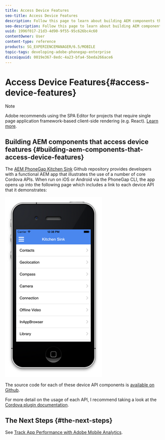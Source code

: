 ```yaml
---
title: Access Device Features
seo-title: Access Device Features
description: Follow this page to learn about building AEM components that access device features. The AEM PhoneGap Kitchen Sink Github repository provides developers with a functional AEM app that illustrates the use of a number of core Cordova APIs.
seo-description: Follow this page to learn about building AEM components that access device features. The AEM PhoneGap Kitchen Sink Github repository provides developers with a functional AEM app that illustrates the use of a number of core Cordova APIs.
uuid: 1996f017-21d3-4d90-9f55-95c626bc4c60
contentOwner: User
content-type: reference
products: SG_EXPERIENCEMANAGER/6.5/MOBILE
topic-tags: developing-adobe-phonegap-enterprise
discoiquuid: 0019e367-8edc-4a23-bfa4-5beda266ace6
---
```


# Access Device Features{#access-device-features}

>[!NOTE]
>
>Adobe recommends using the SPA Editor for projects that require single page application framework-based client-side rendering (e.g. React). [Learn more](/help/sites-developing/spa-overview.md).

## Building AEM components that access device features {#building-aem-components-that-access-device-features}

The [AEM PhoneGap Kitchen Sink](https://github.com/blefebvre/aem-phonegap-kitchen-sink) Github repository provides developers with a functional AEM app that illustrates the use of a number of core Cordova APIs. When run on iOS or Android via the PhoneGap CLI, the app opens up into the following page which includes a link to each device API that it demonstrates:

![chlimage_1-107](assets/chlimage_1-107.png)

The source code for each of these device API components is [available on Github](https://github.com/blefebvre/aem-phonegap-kitchen-sink/tree/master/content/src/main/content/jcr_root/apps/brucelefebvre/kitchen-sink/components).

For more detail on the usage of each API, I recommend taking a look at the [Cordova plugin documentation](https://docs.phonegap.com/en/4.0.0/cordova_plugins_pluginapis.md.html).

## The Next Steps {#the-next-steps}

See [Track App Performance with Adobe Mobile Analytics](/help/mobile/phonegap-intro-to-app-analytics.md).
